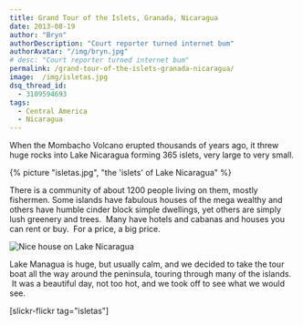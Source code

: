 ```yaml
---
title: Grand Tour of the Islets, Granada, Nicaragua
date: 2013-08-19
author: "Bryn"
authorDescription: "Court reporter turned internet bum"
authorAvatar: "/img/bryn.jpg"
# desc: "Court reporter turned internet bum"
permalink: /grand-tour-of-the-islets-granada-nicaragua/
image:  /img/isletas.jpg
dsq_thread_id:
  - 3109594693
tags:
  - Central America
  - Nicaragua
---
```

When the Mombacho Volcano erupted thousands of years ago, it threw huge rocks into Lake Nicaragua forming 365 islets, very large to very small.

{% picture "isletas.jpg", "the 'islets' of Lake Nicaragua" %}

There is a community of about 1200 people living on them, mostly fishermen. Some islands have fabulous houses of the mega wealthy and others have humble cinder block simple dwellings, yet others are simply lush greenery and trees.  Many have hotels and cabanas and houses you can rent or buy.  For a price, a big price.

![Nice house on Lake Nicaragua](https://live.staticflickr.com/65535/49596477856_a4250c7b55_c.jpg)

Lake Managua is huge, but usually calm, and we decided to take the tour boat all the way around the peninsula, touring through many of the islands.  It was a beautiful day, not too hot, and we took off to see what we would see.

[slickr-flickr tag="isletas"]